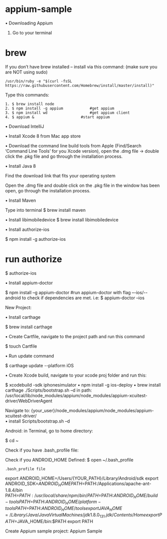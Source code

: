 # appium-sample


•	Downloading Appium

1.	Go to your terminal

# brew
If you don’t have brew installed – install via this command: (make sure you are NOT using sudo)
```
/usr/bin/ruby -e "$(curl -fsSL https://raw.githubusercontent.com/Homebrew/install/master/install)"
```

Type this commands: 
```
1. $ brew install node                       
2. $ npm install -g appium 			  #get appium
3. $ npm install wd 				  #get appium client
4. $ appium & 				 	  #start appium
```
•	Download IntelliJ

•	Install Xcode 8 from Mac app store

•	Download the command line build tools from Apple (Find/Search ‘Command Line Tools’ for you Xcode version), open the .dmg file -> double click the .pkg file and go through the installation process.

•	Install Java 8

 
Find the download link that fits your operating system


Open the .dmg file and double click on the .pkg file in the window has been open, go through the installation process.

•	Install Maven 

Type into terminal 
$ brew install maven

•	Install libimobiledevice
$ brew install libimobiledevice

•	Install authorize-ios

$ npm install -g authorize-ios
# run authorize
$ authorize-ios

•	Install appium-doctor

$ npm install –g appium-doctor
#run appium-doctor with flag –-ios/--android to check if dependencies are met. i.e:
$ appium-doctor –ios


New Project: 

•	Install carthage

$ brew install carthage

•	Create Cartfile, navigate to the project path and run this command

$ touch Cartfile

•	Run update command

$ carthage update --platform iOS

•	Create Xcode build, navigate to your xcode proj folder and run this:

$ xcodebuild -sdk iphonesimulator
•	npm install -g ios-deploy
•	brew install carthage ./Scripts/bootstrap.sh –d
in path: /usr/local/lib/node_modules/appium/node_modules/appium-xcuitest-driver/WebDriverAgent


Navigate to: {your_user}/node_modules/appium/node_modules/appium-xcuitest-driver/	
•	install Scripts/bootstrap.sh –d
















Android: 
in Terminal, go to home directory:

$ cd ~

Check if you have .bash_profile file:





Check if you ANDROID_HOME Defined:
$ open ~/.bash_profile
	
	.bash_profile file
export ANDROID_HOME=/Users/{YOUR_PATH}/Library/Android/sdk
export ANDROID_SDK=$ANDROID_HOME
PATH=$PATH:/Applications/apache-ant-1.8.4/bin
PATH=$PATH:/usr/local/share/npm/bin/
PATH=$PATH:$ANDROID_HOME/build-tools
PATH=$PATH:$ANDROID_HOME/platform-tools
PATH=$PATH:$ANDROID_HOME/tools
export JAVA_HOME=/Library/Java/JavaVirtualMachines/jdk1.8.0_131.jdk/Contents/Home
export PATH=$JAVA_HOME/bin:$PATH
export PATH









Create Appium sample project:
Appium Sample


